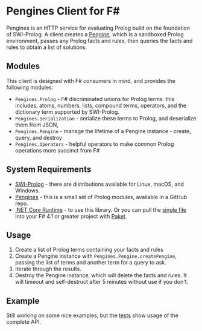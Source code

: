 Pengines Client for F#
========

Pengines is an HTTP service for evaluating Prolog build on the foundation of SWI-Prolog.  A client creates a [Pengine](http://www.swi-prolog.org/pengines/PengineConcept.html), which is a sandboxed Prolog environment, passes any Prolog facts and rules, then queries the facts and rules to obtain a list of solutions.

Modules
-------
This client is designed with F# consumers in mind, and provides the following modules:

* `Pengines.Prolog` - F# discriminated unions for Prolog terms: this includes, atoms, numbers, lists, compound terms, operators, and the dictionary term supported by SWI-Prolog.
* `Pengines.Serialization` - serialize these terms to Prolog, and deserialize them from JSON,
* `Pengines.Pengine` - manage the lifetime of a Pengine instance - create, query, and destroy
* `Pengines.Operators` - helpful operators to make common Prolog operations more succinct from F#

System Requirements
--------

* [SWI-Prolog](http://www.swi-prolog.org/Download.html) - there are distributions available for Linux, macOS, and Windows.
* [Pengines](https://github.com/SWI-Prolog/pengines) - this is a small set of Prolog modules, available in a GitHub repo.
* [.NET Core Runtime](https://www.microsoft.com/net/download/core) - to use this library.  Or you can pull the [single file](src/Pengines.fs) into your F# 4.1 or greater project with [Paket](https://fsprojects.github.io/Paket/).

Usage
-----

1. Create a list of Prolog terms containing your facts and rules
2. Create a Pengine instance with `Pengines.Pengine.createPengine`, passing the list of terms and another term for a query to ask.
3. Iterate through the results.
4. Destroy the Pengine instance, which will delete the facts and rules.  It will timeout and self-destruct after 5 minutes without use if you don't.

Example
--------

Still working on some nice examples, but the [tests](tests/Tests.fs) show usage of the complete API.
